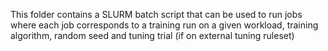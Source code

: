 This folder contains a SLURM batch script that can be used to run jobs where each job corresponds to a training run on a given workload, training algorithm, random seed and tuning trial (if on external tuning ruleset)